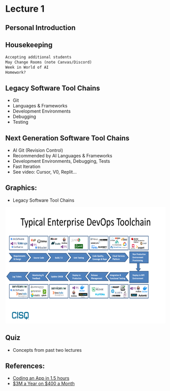 # Lecture 1

## Personal Introduction

## Housekeeping
    Accepting additional students
    May Change Rooms (note Canvas/Discord)
    Week in World of AI
    Homework?

## Legacy Software Tool Chains
- Git
- Languages & Frameworks
- Development Environments
- Debugging
- Testing

## Next Generation Software Tool Chains
- AI Git (Revision Control)
- Recommended by AI Languages & Frameworks
- Development Environments, Debugging, Tests
- Fast Iteration
- See video: Cursor, V0, Replit...

## Graphics:
- Legacy Software Tool Chains
<div align="center">
  <img src="./Enterprise_SW_toolchain.png" width="600" height="365" />
</div>

## Quiz
- Concepts from past two lectures 

## References:
- [Coding an App in 1.5 hours](https://youtu.be/kDcM_xwmP3Q)
- [$3M a Year on $400 a Month](https://youtu.be/fvz2CxyGcyQ?si=pVjXAMrLfHXLVCoz)
